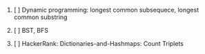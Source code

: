 


1. [ ] Dynamic programming: longest common subsequece, longest common substring
1. [ ] BST, BFS

1. [ ] HackerRank: Dictionaries-and-Hashmaps: Count Triplets
